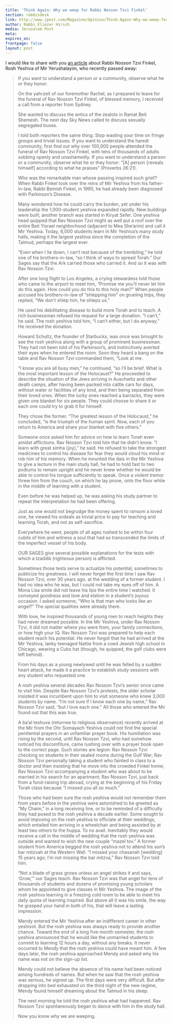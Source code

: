 ```yaml
---
title: 'Think Again: Why we weep for Rabbi Nosson Tzvi Finkel'
section: rabbisdesk
link: http://www.jpost.com/Magazine/Opinion/Think-Again-Why-we-weep-for-Rabbi-Nosson-Tzvi-Finkel
author: Rabbi Eliezer Hirsch
media: Jerusalem Post
meta:
expires_on:
frontpage: false
layout: post
---
```


I would like to share with you [an article](http://www.jpost.com/Magazine/Opinion/Think-Again-Why-we-weep-for-Rabbi-Nosson-Tzvi-Finkel) about Rabbi Nosson Tzvi Finkel, Rosh Yeshiva of Mir Yerushalayim, who recently passed away:

>If you want to understand a person or a community, observe what he or they honor.
>
>On the yahrzeit of our foremother Rachel, as I prepared to leave for the funeral of Rav Nosson Tzvi Finkel, of blessed memory, I received a call from a reporter from Sydney.
>
>She wanted to discuss the antics of the zealots in Ramat Beit Shemesh. The next day Sky News called to discuss sexually segregated buses.
>
>I told both reporters the same thing: Stop wasting your time on fringe groups and trivial issues. If you want to understand the haredi community, first find out why over 100,000 people attended the funeral of Rav Nosson Tzvi Finkel, with tens of thousands of adults sobbing openly and unashamedly. If you want to understand a person or a community, observe what he or they honor: “[A] person [reveals himself] according to what he praises” (Proverbs 26:21).
>
>Who was the remarkable man whose passing inspired such grief? When Rabbi Finkel took over the reins of Mir Yeshiva from his father-in-law, Rabbi Beinish Finkel, in 1990, he had already been diagnosed with Parkinson’s Disease.
>
>Many wondered how he could carry the burden, yet under his leadership the 1,000-student yeshiva expanded rapidly. New buildings were built; another branch was started in Kiryat Sefer. One yeshiva head quipped that Rav Nosson Tzvi might as well put a roof over the entire Beit Yisrael neighborhood (adjacent to Mea She’arim) and call it Mir Yeshiva. Today, 6,000 students learn in Mir Yeshiva’s many study halls, making it the largest yeshiva since the completion of the Talmud, perhaps the largest ever.
>
>“Even when I lie down, I can’t rest because of the trembling,” he told one of his brothers-in-law, “so I think of ways to spread Torah.” Our Sages say that the Ark carried those who carried it. And so it was with Rav Nosson Tzvi.
>
>After one long flight to Los Angeles, a crying stewardess told those who came to the airport to meet him, “Promise me you’ll never let him do this again. How could you do this to this holy man?” When people accused his brothers-in-law of “shlepping him” on grueling trips, they replied, “We don’t shlep him, he shleps us.”
>
>He used his debilitating disease to build more Torah and to teach. A rich businessman refused his request for a large donation. “I can’t,” he said. The rosh yeshiva told him, “I can’t either, but I do anyway.” He received the donation.
>
>Howard Schultz, the founder of Starbucks, was once was brought to see the rosh yeshiva along with a group of prominent businessman. They had not been told of his Parkinson’s, and instinctively averted their eyes when he entered the room. Soon they heard a bang on the table and Rav Nosson Tzvi commanded them, “Look at me.
>
>“I know you are all busy men,” he continued, “so I’ll be brief. What is the most important lesson of the Holocaust?” He proceeded to describe the situation of the Jews arriving in Auschwitz and other death camps, after having been packed into cattle cars for days, without water or facilities of any kind, and then being separated from their loved ones. When the lucky ones reached a barracks, they were given one blanket for six people. They could choose to share it or each one could try to grab it for himself.
>
>They chose the former. “The greatest lesson of the Holocaust,” he concluded, “is the triumph of the human spirit. Now, each of you return to America and share your blanket with five others.”
>
>Someone once asked him for advice on how to learn Torah even amidst afflictions. Rav Nosson Tzvi told him that he didn’t know. “I learn with great simha (joy),” he said. He refused to take the strongest medicines to control his disease for fear they would cloud his mind or rob him of his memory. When he mounted the dais in the Mir Yeshiva to give a lecture in the main study hall, he had to hold fast to two podiums to remain upright and he never knew whether he would be able to control his tongue sufficiently to speak. Once a violent tremor threw him from the couch, on which he lay prone, onto the floor while in the middle of learning with a student.
>
>Even before he was helped up, he was asking his study partner to repeat the interpretation he had been offering.
>
>Just as one would not begrudge the money spent to ransom a loved one, he viewed his ordeals as trivial price to pay for teaching and learning Torah, and not as self-sacrifice.
>
>Everywhere he went, people of all ages rushed to be within four cubits of him and witness a soul that had so transcended the limits of the imperfect vessel of his body.
>
>OUR SAGES give several possible explanations for the tests with which a tzaddik (righteous person) is afflicted.
>
>Sometimes those tests serve to actualize his potential; sometimes to publicize his greatness. I will never forget the first time I saw Rav Nosson Tzvi, over 30 years ago, at the wedding of a former student. I had no idea who he was, but I could not take my eyes off of him. A Mona Lisa smile did not leave his lips the entire time I watched. It conveyed goodness and love and elation in a student’s joyous occasion. I asked someone, “Who is that man who looks like an angel?” The special qualities were already there.
>
>With love, he inspired thousands of young men to reach heights they had never dreamed possible. In the Mir Yeshiva, under Rav Nosson Tzvi, it did not matter where you were from, your family connections, or how high your IQ. Rav Nosson Tzvi was prepared to help each student reach his potential. He never forgot that he had arrived at the Mir Yeshiva, lanky teenaged Nattie from a coed Jewish high school in Chicago, wearing a Cubs hat (though, he quipped, the golf clubs were left behind).
>
>From his days as a young newlywed until he was felled by a sudden heart attack, he made it a practice to establish study sessions with any student who requested one.
>
>A rosh yeshiva several decades Rav Nosson Tzvi’s senior once came to visit him. Despite Rav Nosson Tzvi’s protests, the older scholar insisted it was incumbent upon him to visit someone who knew 3,000 students by name. “I’m not sure if I know each one by name,” Rav Nosson Tzvi said, “but I love each one.” All those who entered the Mir found out that this was true.
>
>A ba’al teshuva (returnee to religious observance) recently arrived at the Mir from the Ohr Somayach Yeshiva could not find the special penitential prayers in an unfamiliar prayer book. His humiliation was rising by the second, until Rav Nosson Tzvi, who had somehow noticed his discomfiture, came rushing over with a prayer book open to the correct page. Such stories are legion: Rav Nosson Tzvi checking on students in their sealed rooms during the Gulf War; Rav Nosson Tzvi personally taking a student who fainted in class to a doctor and then insisting that he move into the crowded Finkel home; Rav Nosson Tzvi accompanying a student who was about to be married in his search for an apartment; Rav Nosson Tzvi, just back from a fund-raising trip abroad, crying at the beginning of his Friday Torah class because “I missed you all so much.”
>
>Those who had been sure the rosh yeshiva would not remember them from years before in the yeshiva were astonished to be greeted as “My Chaim,” in a long receiving line, or to be reminded of a difficulty they had posed to the rosh yeshiva a decade earlier. Some sought to avoid imposing on the rosh yeshiva to officiate at their weddings, which entailed him arriving in a wheelchair and being assisted by at least two others to the huppa. To no avail. Inevitably they would receive a call in the middle of wedding that the rosh yeshiva was outside and wanted to wish the new couple “mazel tov.” A former student from America begged the rosh yeshiva not to attend his son’s bar mitzvah at the Western Wall. “I missed your chasanah [wedding] 15 years ago; I’m not missing the bar mitzva,” Rav Nosson Tzvi told him.
>
>“Not a blade of grass grows unless an angel strikes it and says, ‘Grow,’” our Sages teach. Rav Nosson Tzvi was that angel for tens of thousands of students and dozens of promising young scholars whom he appointed to give classes in Mir Yeshiva. The image of the rosh yeshiva learning in a freezing cold room to be able to meet his daily quota of learning inspired. But above all it was his smile, the way he grasped your hand in both of his, that will leave a lasting impression.
>
>Mendy entered the Mir Yeshiva after an indifferent career in other yeshivot. But the rosh yeshiva was always ready to provide another chance. Toward the end of a long five-month semester, the rosh yeshiva announced that he would like the unmarried students to commit to learning 12 hours a day, without any breaks. It never occurred to Mendy that the rosh yeshiva could have meant him. A few days later, the rosh yeshiva approached Mendy and asked why his name was not on the sign-up list.
>
>Mendy could not believe the absence of his name had been noticed among hundreds of names. But when he saw that the rosh yeshiva was serious, he signed up. The first days were very difficult. But after dropping into bed exhausted on the third night of the new regime, Mendy found himself dreaming about the Talmud in his sleep.
>
>The next morning he told the rosh yeshiva what had happened. Rav Nosson Tzvi spontaneously began to dance with him in the study hall.
>
>Now you know why we are weeping.
